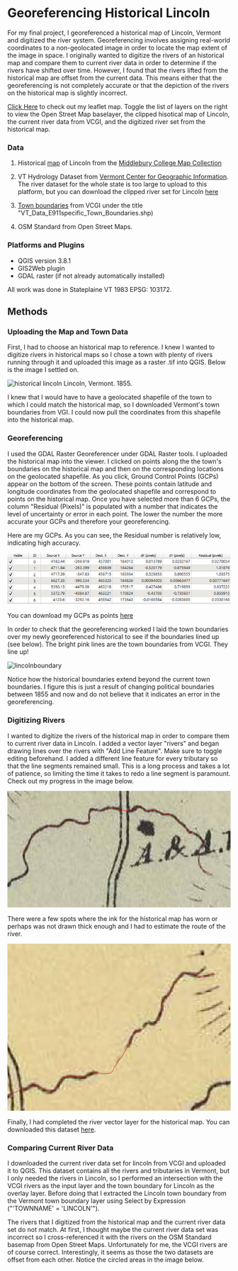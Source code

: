 # Georeferencing Historical Lincoln

For my final project, I georeferenced a historical map of Lincoln, Vermont and digitized the river system. Georeferencing involves assigning real-world coordinates to a non-geolocated image in order to locate the map extent of the image in space. I originally wanted to digitize the rivers of an historical map and compare them to current river data in order to determine if the rivers have shifted over time. However, I found that the rivers lifted from the historical map are offset from the current data. This means either that the georeferencing is not completely accurate or that the depiction of the rivers on the historical map is slightly incorrect. 

[Click Here](/finalmap/index.html) to check out my leaflet map. Toggle the list of layers on the right to view the Open Street Map baselayer, the clipped hisotical map of Lincoln, the current river data from VCGI, and the digitized river set from the historical map.

### Data 

1. Historical [map](historicallincolnjpg.jpg) of Lincoln from the [Middlebury College Map Collection](https://archive.org/details/middleburycollegemaps)

2. VT Hydrology Dataset from [Vermont Center for Geographic Information](http://geodata.vermont.gov/). The river dataset for the whole state is too large to upload to this platform, but you can download the clipped river set for Lincoln [here](vcgiriversnew.shp) 

3. [Town boundaries](VT_Data_E911specific_Town_Boundaries.shp) from VCGI under the title "VT_Data_E911specific_Town_Boundaries.shp)

4. OSM Standard from Open Street Maps. 

### Platforms and Plugins

* QGIS version 3.8.1
* GIS2Web plugin 
* GDAL raster (if not already automatically installed) 

All work was done in Stateplaine VT 1983 EPSG: 103172. 

## Methods

### Uploading the Map and Town Data

First, I had to choose an historical map to reference. I knew I wanted to digitize rivers in historical maps so I chose a town with plenty of rivers running through it and uploaded this image as a raster .tif into QGIS. Below is the image I settled on. 

![historical lincoln](historicallincolnjpg.jpg) 
Lincoln, Vermont. 1855. 

I knew that I would have to have a geolocated shapefile of the town to which I could match the historical map, so I downloaded Vermont's town boundaries from VGI. I could now pull the coordinates from this shapefile into the historical map.

### Georeferencing

I used the GDAL Raster Georeferencer under GDAL Raster tools. I uploaded the historical map into the viewer. I clicked on points along the the town's boundaries on the historical map and then on the corresponding locations on the geolocated shapefile. As you click, Ground Control Points (GCPs) appear on the bottom of the screen. These points contain latitude and longitude coordinates from the geolocated shapefile and correspond to points on the historical map. Once you have selected more than 6 GCPs, the column "Residual (Pixels)" is populated with a number that indicates the level of uncertainty or error in each point. The lower the number the more accurate your GCPs and therefore your georeferencing. 

Here are my GCPs. As you can see, the Residual number is relatively low, indicating high accuracy. 

![GCPs](GCPs.PNG) 

You can download my GCPs as points [here](historicallincolnjpg_modified.tif.points) 

In order to check that the georeferencing worked I laid the town boundaries over my newly georeferenced historical to see if the boundaries lined up (see below). The bright pink lines are the town boundaries from VCGI. They line up!

![lincolnboundary](lincolnboundary.PNG) 

Notice how the historical boundaries extend beyond the current town boundaries. I figure this is just a result of changing political boundaries between 1855 and now and do not believe that it indicates an error in the georeferencing. 

### Digitizing Rivers

I wanted to digitize the rivers of the historical map in order to compare them to current river data in Lincoln. I added a vector layer "rivers" and began drawing lines over the rivers with "Add Line Feature". Make sure to toggle editing beforehand. I added a different line feature for every tributary so that the line segments remained small. This is a long process and takes a lot of patience, so limiting the time it takes to redo a line segment is paramount. Check out my progress in the image below.

![line features](digitizingrivers.PNG)

There were a few spots where the ink for the historical map has worn or perhaps was not drawn thick enough and I had to estimate the route of the river. 

![river gap](missingsection.PNG) 

Finally, I had completed the river vector layer for the historical map. You can downloaded this dataset [here](rivers.shp).

### Comparing Current River Data

I downloaded the current river data set for lincoln from VCGI and uploaded it to QGIS. This dataset contains all the rivers and tributaries in Vermont, but I only needed the rivers in Lincoln, so I performed an intersection with the VCGI rivers as the input layer and the town boundary for Lincoln as the overlay layer. Before doing that I extracted the Lincoln town boundary from the Vermont town boundary layer using Select by Expression ("'TOWNNAME' = 'LINCOLN'").

The rivers that I digitized from the historical map and the current river data set do not match. At first, I thought maybe the current river data set was incorrect so I cross-referenced it with the rivers on the OSM Standard basemap from Open Street Maps. Unfortunately for me, the VCGI rivers are of course correct. Interestingly, it seems as those the two datasets are offset from each other. Notice the circled areas in the image below. 





